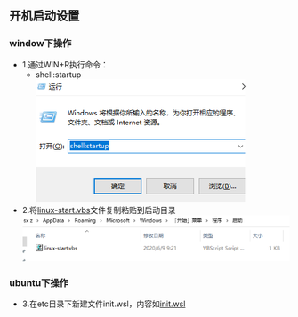 ## 开机启动设置

### window下操作
* 1.通过WIN+R执行命令：
    * shell:startup
![](../img/wsl2/wsl2-01.jpg)
* 2.将[linux-start.vbs](../shell/wsl2/startup/linux-start.vbs)文件复制粘贴到启动目录
![](../img/wsl2/wsl2-02.jpg)

### ubuntu下操作
* 3.在etc目录下新建文件init.wsl，内容如[init.wsl](../shell/wsl2/startup/init.wsl)


